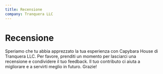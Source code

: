 ```yaml
---
title: Recensione
company: Tranquera LLC
---
```


# Recensione

Speriamo che tu abbia apprezzato la tua esperienza con Capybara House di Tranquera LLC. Per favore, prenditi un momento per lasciarci una recensione e condividere il tuo feedback. Il tuo contributo ci aiuta a migliorare e a servirti meglio in futuro. Grazie!
